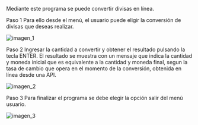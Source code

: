 Mediante este programa se puede convertir divisas en línea.

Paso 1
Para ello desde el menú, el usuario puede eligir la conversión de divisas que deseas realizar.

![imagen_1](https://github.com/user-attachments/assets/0094d7e1-a435-4b3e-9d5d-41ceb1ae3516)

Paso 2
Ingresar la cantidad a convertir y obtener el resultado pulsando la tecla ENTER. El resultado se muestra con un mensaje que indica la cantidad y moneda inicial que es equivalente a la cantidad y moneda final, segun la tasa de cambio que opera en el momento de la conversión, obtenida en línea desde una API.

![imagen_2](https://github.com/user-attachments/assets/2c44c624-b5c7-471f-ac0a-34594b9ef804)

Paso 3
Para finalizar el programa se debe elegir la opción salir del menú usuario.

![imagen_3](https://github.com/user-attachments/assets/bd6da723-ea53-49db-8f85-bc6ef6c96c1a)
